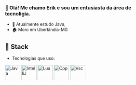 ### 👋 Olá! Me chamo Erik e sou um entusiasta da área de tecnoligia.

- 🦠 Atualmente estudo Java;
- 🏠 Moro em Uberlândia-MG


## 💾 Stack
- Tecnologias que uso:
<div align="left">
	<img width="50" src="https://user-images.githubusercontent.com/25181517/117201156-9a724800-adec-11eb-9a9d-3cd0f67da4bc.png" alt="Java" title="Java"/>
        <img width="50" src="https://cdn.jsdelivr.net/gh/devicons/devicon/icons/intellij/intellij-original.svg" alt="IntelliJ" title="IntelliJ"/>
        <img width="50" src="https://cdn.jsdelivr.net/gh/devicons/devicon/icons/lua/lua-plain-wordmark.svg" alt="Lua" title="Lua"/>
        <img width="50" src="https://cdn.jsdelivr.net/gh/devicons/devicon/icons/cplusplus/cplusplus-original.svg" alt="Cpp" title="Cpp" />
        <img width="50" src="https://cdn.jsdelivr.net/gh/devicons/devicon/icons/visualstudio/visualstudio-plain.svg" alt="Vsc" title="Vsc" />
</div>
